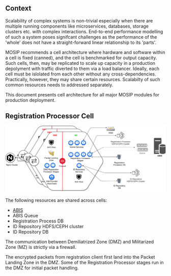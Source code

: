 ## Context
Scalability of complex systems is non-trivial especially when there are multiple running components like microservices, databases, storage clusters etc. with complex interactions.  End-to-end performance modelling of such a system poses
signifcant challenges as the performance of the 'whole' does not have a straight-forward linear relationship to its 'parts'.

MOSIP recommends a cell architecture where hardware and software within a cell is fixed (canned), and the cell is benchmarked for output capacity.  Such cells, then, may be replicated to scale up capacity in a production depolyment with traffic diverted to them via a load balancer.  Ideally, each cell must be islolated from each other without any cross-dependencies.  Practically, however, they may share certain resources.  Scalabilty of such common resources needs to addressed separately.

This document presents cell architecture for all major MOSIP modules for production deployment.

## Registration Processor Cell
![](_images/reg_processor/registration_processor_cell_arch.png)

The following resources are shared across cells:
* [ABIS](Automated-Biometric-Identification-System-ABIS.md)
* ABIS Queue
* Registration Process DB
* ID Repository HDFS/CEPH cluster
* ID Repository DB

The communication between Demiliatrized Zone (DMZ) and Militarized Zone (MZ) is strictly via a firewall.

The encrypted packets from registration client first land into the Packet Landing Zone in the DMZ. Some of the Registration Processor stages run in the DMZ for initial packet handling.  

